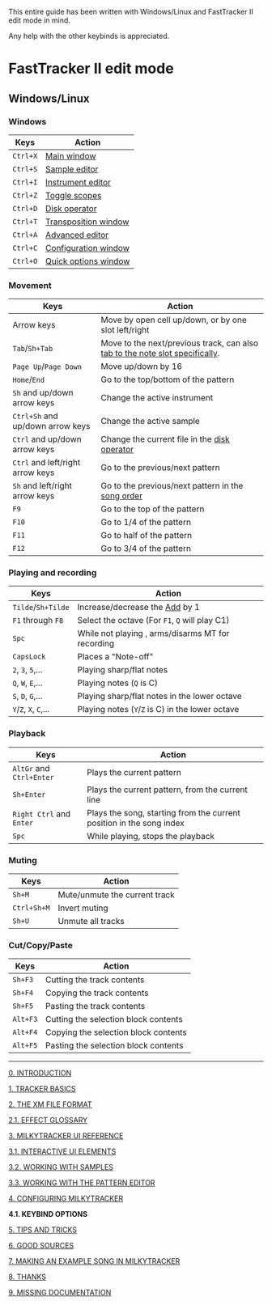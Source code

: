 This entire guide has been written with Windows/Linux and FastTracker II edit mode in mind.

Any help with the other keybinds is appreciated.

# FastTracker II edit mode

## Windows/Linux

### Windows

| Keys | Action |
| -    | -      |
| `Ctrl+X` | [Main window](./ui.md#main-window) |
| `Ctrl+S` | [Sample editor](./ui.md#sample-editor) |
| `Ctrl+I` | [Instrument editor](./ui.md#instrument-editor) |
| `Ctrl+Z` | [Toggle scopes](./ui.md#scopes) |
| `Ctrl+D` | [Disk operator](./ui.md#disk-operations-window) |
| `Ctrl+T` | [Transposition window](./ui.md#transposition-window) |
| `Ctrl+A` | [Advanced editor](./ui.md#advanced-editor) |
| `Ctrl+C` | [Configuration window](./ui.md#configuration-window) |
| `Ctrl+O` | [Quick options window](./ui.md#quick-options-window) |

### Movement

<!-- TODO: Maybe the .../... should be split up -->

| Keys | Action |
| -    | -      |
| Arrow keys                       | Move by open cell up/down, or by one slot left/right |
| `Tab`/`Sh+Tab`                   | Move to the next/previous track, can also [tab to the note slot specifically](./config.md#tab-to-note). |
| `Page Up`/`Page Down`            | Move up/down by 16 |
| `Home`/`End`                     | Go to the top/bottom of the pattern |
| `Sh` and up/down arrow keys      | Change the active instrument |
| `Ctrl+Sh` and up/down arrow keys | Change the active sample |
| `Ctrl` and up/down arrow keys    | Change the current file in the [disk operator](./ui.md#disk-operations-window) |
| `Ctrl` and left/right arrow keys | Go to the previous/next pattern |
| `Sh` and left/right arrow keys   | Go to the previous/next pattern in the [song order](./xm.md#songs) |
| `F9`                             | Go to the top of the pattern |
| `F10`                            | Go to 1/4 of the pattern |
| `F11`                            | Go to half of the pattern |
| `F12`                            | Go to 3/4 of the pattern |

### Playing and recording

| Keys | Action |
| -    | -      |
| `Tilde`/`Sh+Tilde`    | Increase/decrease the [Add](./ui.md#song-and-editing-properties) by 1 |
| `F1` through `F8`     | Select the octave (For `F1`, `Q` will play C1) |
| `Spc`                 | While not playing , arms/disarms MT for recording |
| `CapsLock`            | Places a "Note-off" |
| `2`, `3`, `5`,...     | Playing sharp/flat notes |
| `Q`, `W`, `E`,...     | Playing notes (`Q` is C) |
| `S`, `D`, `G`,...     | Playing sharp/flat notes in the lower octave |
| `Y`/`Z`, `X`, `C`,... | Playing notes (`Y`/`Z` is C) in the lower octave |

### Playback

| Keys | Action |
| -    | -      |
| `AltGr` and `Ctrl+Enter` | Plays the current pattern |
| `Sh+Enter`               | Plays the current pattern, from the current line |
| `Right Ctrl` and `Enter` | Plays the song, starting from the current position in the song index |
| `Spc`                    | While playing, stops the playback |

### Muting

| Keys | Action |
| -    | -      |
| `Sh+M`      | Mute/unmute the current track |
| `Ctrl+Sh+M` | Invert muting |
| `Sh+U`      | Unmute all tracks |

### Cut/Copy/Paste

| Keys | Action |
| -    | -      |
| `Sh+F3` | Cutting the track contents |
| `Sh+F4` | Copying the track contents |
| `Sh+F5` | Pasting the track contents |
| `Alt+F3` | Cutting the selection block contents |
| `Alt+F4` | Copying the selection block contents |
| `Alt+F5` | Pasting the selection block contents |

---

[0. INTRODUCTION](./intro.md)

[1. TRACKER BASICS](./basics.md)

[2. THE XM FILE FORMAT](./xm.md)

[2.1. EFFECT GLOSSARY](./fx.md)

[3. MILKYTRACKER UI REFERENCE](./ui.md)

[3.1. INTERACTIVE UI ELEMENTS](./elems.md)

[3.2. WORKING WITH SAMPLES](./samples.md)

[3.3. WORKING WITH THE PATTERN EDITOR](./playlist.md)

[4. CONFIGURING MILKYTRACKER](./config.md)

**4.1. KEYBIND OPTIONS**

[5. TIPS AND TRICKS](./tips.md)

[6. GOOD SOURCES](./sources.md)

[7. MAKING AN EXAMPLE SONG IN MILKYTRACKER](./song.md)

[8. THANKS](./thanks.md)

[9. MISSING DOCUMENTATION](./missing.md)
